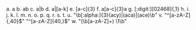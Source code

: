  a. a
 b. ab
 c. a|b
 d. a|[a-k]
 e. [a-c]{3}
 f. a[a-c]{3}a
 g. [:digit:][02468]{,1}
 h.
 i.
 j.
 k.
 l.
 m.
 n.
 o.
 p.
 q.
 r.
 s.
 t.
 u. "\b[:alpha:]{3}(acy)|(aca)|(ace)\b"
 v. "^[a-zA-Z]{,40}$" "^[a-zA-Z]{40,}$"
 w. "(\b[a-zA-Z]+) \1\b" 
